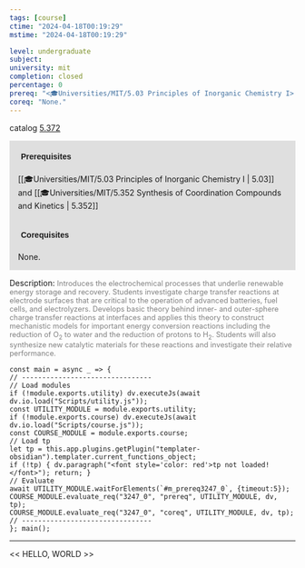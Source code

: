 ```yaml
---
tags: [course]
ctime: "2024-04-18T00:19:29"
mstime: "2024-04-18T00:19:29"

level: undergraduate
subject: 
university: mit
completion: closed
percentage: 0
prereq: "<🎓Universities/MIT/5.03 Principles of Inorganic Chemistry I> and <🎓Universities/MIT/5.352 Synthesis of Coordination Compounds and Kinetics>"
coreq: "None."
---
```


catalog [5.372](http://student.mit.edu/catalog/m5a.html#5.372)

<span style="display: block; padding: 15px; background-color: rgb(100, 100, 100, 0.2);"><font id="m_prereq3247_0" style="display: block; font-family: Arial, sans-serif; font-weight: bold; padding: 5px">Prerequisites</font><br><span id="prereq3247_0">[[🎓Universities/MIT/5.03 Principles of Inorganic Chemistry I | 5.03]] and [[🎓Universities/MIT/5.352 Synthesis of Coordination Compounds and Kinetics | 5.352]]</span></span>
<span style="display: block; padding: 15px; background-color: rgb(100, 100, 100, 0.2);"><font id="m_coreq3247_0" style="display: block; font-family: Arial, sans-serif; font-weight: bold; padding: 5px">Corequisites</font><br><span id="coreq3247_0">None.</span></span>

<font style="">Description:</font>
<font style="color: grey; font-size: 0.8rem;">Introduces the electrochemical processes that underlie renewable energy storage and recovery. Students investigate charge transfer reactions at electrode surfaces that are critical to the operation of advanced batteries, fuel cells, and electrolyzers. Develops basic theory behind inner- and outer-sphere charge transfer reactions at interfaces and applies this theory to construct mechanistic models for important energy conversion reactions including the reduction of O<sub>2</sub> to water and the reduction of protons to H<sub>2</sub>. Students will also synthesize new catalytic materials for these reactions and investigate their relative performance.</font>

```dataviewjs
const main = async _ => {
// --------------------------------
// Load modules
if (!module.exports.utility) dv.executeJs(await dv.io.load("Scripts/utility.js"));
const UTILITY_MODULE = module.exports.utility;
if (!module.exports.course) dv.executeJs(await dv.io.load("Scripts/course.js"));
const COURSE_MODULE = module.exports.course;
// Load tp
let tp = this.app.plugins.getPlugin("templater-obsidian").templater.current_functions_object;
if (!tp) { dv.paragraph("<font style='color: red'>tp not loaded!</font>"); return; }
// Evaluate
await UTILITY_MODULE.waitForElements(`#m_prereq3247_0`, {timeout:5});
COURSE_MODULE.evaluate_req("3247_0", "prereq", UTILITY_MODULE, dv, tp);
COURSE_MODULE.evaluate_req("3247_0", "coreq", UTILITY_MODULE, dv, tp);
// --------------------------------
}; main();
```

---

<< HELLO, WORLD >>
